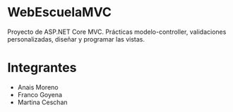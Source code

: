 # WebEscuelaMVC
Proyecto de ASP.NET Core MVC. Prácticas modelo-controller, validaciones personalizadas, diseñar y programar las vistas.
<h1>Integrantes</h1>
<ul>
<li>Anais Moreno</li>
<li>Franco Goyena</li>
<li>Martina Ceschan</li>
</ul>
